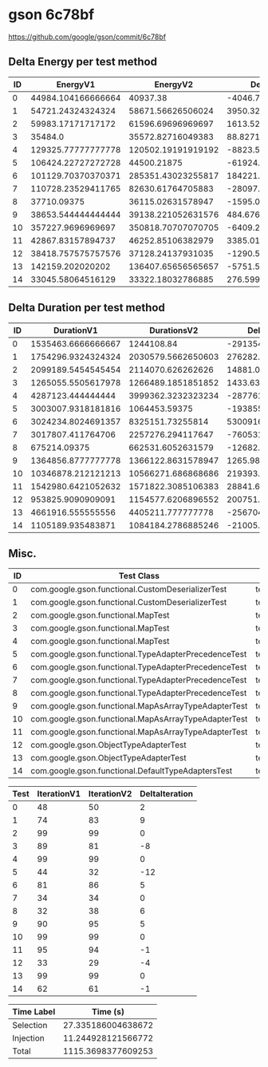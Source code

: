 # gson 6c78bf


https://github.com/google/gson/commit/6c78bf



## Delta Energy per test method


| ID | EnergyV1 | EnergyV2 | DeltaEnergy | σV1 | σV2 |
| --- | --- | --- | --- | --- | --- |
| 0 | 44984.104166666664 | 40937.38 | -4046.724166666667 | 18449.023696209948 | 15971.011905186217 |
| 1 | 54721.24324324324 | 58671.56626506024 | 3950.3230218169992 | 22591.192322727333 | 33834.34247624484 |
| 2 | 59983.17171717172 | 61596.69696969697 | 1613.5252525252508 | 18240.05468660972 | 16933.95271681255 |
| 3 | 35484.0 | 35572.82716049383 | 88.82716049382725 | 4748.861737064242 | 6402.54779493467 |
| 4 | 129325.77777777778 | 120502.19191919192 | -8823.585858585866 | 70788.05522727483 | 68192.57015983172 |
| 5 | 106424.22727272728 | 44500.21875 | -61924.00852272728 | 286255.7218931785 | 16493.59044018004 |
| 6 | 101129.70370370371 | 285351.43023255817 | 184221.72652885446 | 285055.88415336283 | 519246.22282028093 |
| 7 | 110728.23529411765 | 82630.61764705883 | -28097.617647058825 | 289060.1765489893 | 254062.12100297492 |
| 8 | 37710.09375 | 36115.02631578947 | -1595.0674342105267 | 3471.5548602119106 | 3304.0767918854276 |
| 9 | 38653.544444444444 | 39138.221052631576 | 484.67660818713193 | 9179.19228613294 | 9935.724607568967 |
| 10 | 357227.9696969697 | 350818.70707070705 | -6409.262626262673 | 549732.3153248436 | 539841.6237999386 |
| 11 | 42867.83157894737 | 46252.85106382979 | 3385.0194848824176 | 15005.339411550969 | 16879.738634886304 |
| 12 | 38418.757575757576 | 37128.24137931035 | -1290.5161964472281 | 9728.157142839333 | 10351.088290793632 |
| 13 | 142159.202020202 | 136407.65656565657 | -5751.545454545441 | 73943.16986125836 | 70722.69077022624 |
| 14 | 33045.58064516129 | 33322.18032786885 | 276.5996827075651 | 3869.4931924060807 | 4942.790495814549 |

## Delta Duration per test method


| ID | DurationV1 | DurationsV2 | DeltaDuration |
| --- | --- | --- | --- |
| 0 | 1535463.6666666667 | 1244108.84 | -291354.82666666666 |
| 1 | 1754296.9324324324 | 2030579.5662650603 | 276282.6338326279 |
| 2 | 2099189.5454545454 | 2114070.626262626 | 14881.080808080733 |
| 3 | 1265055.5505617978 | 1266489.1851851852 | 1433.6346233873628 |
| 4 | 4287123.444444444 | 3999362.3232323234 | -287761.12121212063 |
| 5 | 3003007.9318181816 | 1064453.59375 | -1938554.3380681816 |
| 6 | 3024234.8024691357 | 8325151.73255814 | 5300916.930089004 |
| 7 | 3017807.411764706 | 2257276.294117647 | -760531.1176470588 |
| 8 | 675214.09375 | 662531.6052631579 | -12682.488486842136 |
| 9 | 1364856.8777777778 | 1366122.8631578947 | 1265.9853801168501 |
| 10 | 10346878.212121213 | 10566271.686868686 | 219393.47474747337 |
| 11 | 1542980.6421052632 | 1571822.3085106383 | 28841.666405375116 |
| 12 | 953825.9090909091 | 1154577.6206896552 | 200751.71159874613 |
| 13 | 4661916.555555556 | 4405211.777777778 | -256704.77777777798 |
| 14 | 1105189.935483871 | 1084184.2786885246 | -21005.65679534641 |

## Misc.

| ID | Test Class | Test Method |
| --- | --- | --- |
| 0 | com.google.gson.functional.CustomDeserializerTest | testDefaultConstructorNotCalledOnObject |
| 1 | com.google.gson.functional.CustomDeserializerTest | testDefaultConstructorNotCalledOnField |
| 2 | com.google.gson.functional.MapTest | testInterfaceTypeMapWithSerializer |
| 3 | com.google.gson.functional.MapTest | testGeneralMapField |
| 4 | com.google.gson.functional.MapTest | testInterfaceTypeMap |
| 5 | com.google.gson.functional.TypeAdapterPrecedenceTest | testStreamingHierarchicalFollowedByNonstreaming |
| 6 | com.google.gson.functional.TypeAdapterPrecedenceTest | testNonstreamingFollowedByNonstreaming |
| 7 | com.google.gson.functional.TypeAdapterPrecedenceTest | testStreamingFollowedByNonstreaming |
| 8 | com.google.gson.functional.TypeAdapterPrecedenceTest | testNonstreamingHierarchicalFollowedByNonstreaming |
| 9 | com.google.gson.functional.MapAsArrayTypeAdapterTest | testMultipleEnableComplexKeyRegistrationHasNoEffect |
| 10 | com.google.gson.functional.MapAsArrayTypeAdapterTest | testSerializeComplexMapWithTypeAdapter |
| 11 | com.google.gson.functional.MapAsArrayTypeAdapterTest | testMapWithTypeVariableSerialization |
| 12 | com.google.gson.ObjectTypeAdapterTest | testSerializeObject |
| 13 | com.google.gson.ObjectTypeAdapterTest | testSerialize |
| 14 | com.google.gson.functional.DefaultTypeAdaptersTest | testDateSerializationWithPatternNotOverridenByTypeAdapter |




| Test | IterationV1 | IterationV2 | DeltaIteration |
| --- | --- | --- | --- |
| 0 | 48 | 50 | 2 |
| 1 | 74 | 83 | 9 |
| 2 | 99 | 99 | 0 |
| 3 | 89 | 81 | -8 |
| 4 | 99 | 99 | 0 |
| 5 | 44 | 32 | -12 |
| 6 | 81 | 86 | 5 |
| 7 | 34 | 34 | 0 |
| 8 | 32 | 38 | 6 |
| 9 | 90 | 95 | 5 |
| 10 | 99 | 99 | 0 |
| 11 | 95 | 94 | -1 |
| 12 | 33 | 29 | -4 |
| 13 | 99 | 99 | 0 |
| 14 | 62 | 61 | -1 |



| Time Label | Time (s) |
| --- | --- |
| Selection | 27.335186004638672 |
| Injection | 11.244928121566772 |
| Total | 1115.3698377609253 |


